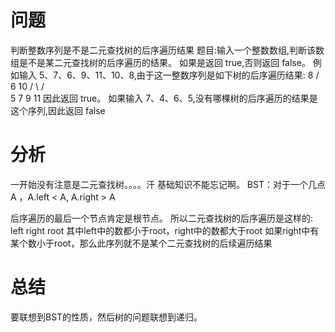# 问题

判断整数序列是不是二元查找树的后序遍历结果
题目:输入一个整数数组,判断该数组是不是某二元查找树的后序遍历的结果。
如果是返回 true,否则返回 false。
例如输入 5、7、6、9、11、10、8,由于这一整数序列是如下树的后序遍历结果:
   8
  / \
 6  10 
/ \ / \
5 7 9 11
因此返回 true。
如果输入 7、4、6、5,没有哪棵树的后序遍历的结果是这个序列,因此返回 false

# 分析
一开始没有注意是二元查找树。。。。汗
基础知识不能忘记啊。
BST：对于一个几点A ，A.left < A, A.right > A

后序遍历的最后一个节点肯定是根节点。
所以二元查找树的后序遍历是这样的: left right root
其中left中的数都小于root，right中的数都大于root
如果right中有某个数小于root，那么此序列就不是某个二元查找树的后续遍历结果

# 总结
要联想到BST的性质，然后树的问题联想到递归。

